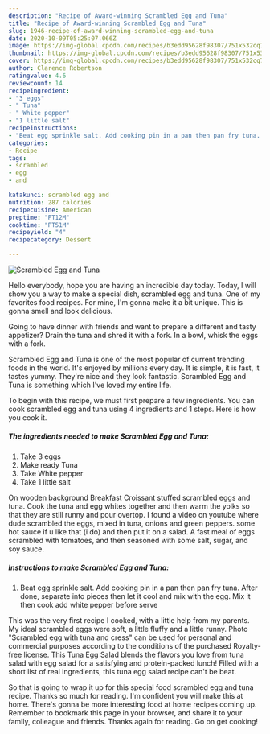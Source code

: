```yaml
---
description: "Recipe of Award-winning Scrambled Egg and Tuna"
title: "Recipe of Award-winning Scrambled Egg and Tuna"
slug: 1946-recipe-of-award-winning-scrambled-egg-and-tuna
date: 2020-10-09T05:25:07.066Z
image: https://img-global.cpcdn.com/recipes/b3edd95628f98307/751x532cq70/scrambled-egg-and-tuna-recipe-main-photo.jpg
thumbnail: https://img-global.cpcdn.com/recipes/b3edd95628f98307/751x532cq70/scrambled-egg-and-tuna-recipe-main-photo.jpg
cover: https://img-global.cpcdn.com/recipes/b3edd95628f98307/751x532cq70/scrambled-egg-and-tuna-recipe-main-photo.jpg
author: Clarence Robertson
ratingvalue: 4.6
reviewcount: 14
recipeingredient:
- "3 eggs"
- " Tuna"
- " White pepper"
- "1 little salt"
recipeinstructions:
- "Beat egg sprinkle salt. Add cooking pin in a pan then pan fry tuna. After done, separate into pieces then let it cool and mix with the egg. Mix it then cook add white pepper before serve"
categories:
- Recipe
tags:
- scrambled
- egg
- and

katakunci: scrambled egg and 
nutrition: 287 calories
recipecuisine: American
preptime: "PT12M"
cooktime: "PT51M"
recipeyield: "4"
recipecategory: Dessert

---
```



![Scrambled Egg and Tuna](https://img-global.cpcdn.com/recipes/b3edd95628f98307/751x532cq70/scrambled-egg-and-tuna-recipe-main-photo.jpg)

Hello everybody, hope you are having an incredible day today. Today, I will show you a way to make a special dish, scrambled egg and tuna. One of my favorites food recipes. For mine, I'm gonna make it a bit unique. This is gonna smell and look delicious.

Going to have dinner with friends and want to prepare a different and tasty appetizer? Drain the tuna and shred it with a fork. In a bowl, whisk the eggs with a fork.

Scrambled Egg and Tuna is one of the most popular of current trending foods in the world. It's enjoyed by millions every day. It is simple, it is fast, it tastes yummy. They're nice and they look fantastic. Scrambled Egg and Tuna is something which I've loved my entire life.


To begin with this recipe, we must first prepare a few ingredients. You can cook scrambled egg and tuna using 4 ingredients and 1 steps. Here is how you cook it.

<!--inarticleads1-->

##### The ingredients needed to make Scrambled Egg and Tuna:

1. Take 3 eggs
1. Make ready  Tuna
1. Take  White pepper
1. Take 1 little salt


On wooden background Breakfast Croissant stuffed scrambled eggs and tuna. Cook the tuna and egg whites together and then warm the yolks so that they are still runny and pour overtop. I found a video on youtube where dude scrambled the eggs, mixed in tuna, onions and green peppers. some hot sauce if u like that (i do) and then put it on a salad. A fast meal of eggs scrambled with tomatoes, and then seasoned with some salt, sugar, and soy sauce. 

<!--inarticleads2-->

##### Instructions to make Scrambled Egg and Tuna:

1. Beat egg sprinkle salt. Add cooking pin in a pan then pan fry tuna. After done, separate into pieces then let it cool and mix with the egg. Mix it then cook add white pepper before serve


This was the very first recipe I cooked, with a little help from my parents. My ideal scrambled eggs were soft, a little fluffy and a little runny. Photo &#34;Scrambled egg with tuna and cress&#34; can be used for personal and commercial purposes according to the conditions of the purchased Royalty-free license. This Tuna Egg Salad blends the flavors you love from tuna salad with egg salad for a satisfying and protein-packed lunch! Filled with a short list of real ingredients, this tuna egg salad recipe can&#39;t be beat. 

So that is going to wrap it up for this special food scrambled egg and tuna recipe. Thanks so much for reading. I'm confident you will make this at home. There's gonna be more interesting food at home recipes coming up. Remember to bookmark this page in your browser, and share it to your family, colleague and friends. Thanks again for reading. Go on get cooking!
